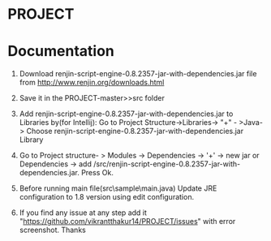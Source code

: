 
# PROJECT 

# Documentation
1) Download renjin-script-engine-0.8.2357-jar-with-dependencies.jar file from http://www.renjin.org/downloads.html
2) Save it in the PROJECT-master>>src folder
3) Add renjin-script-engine-0.8.2357-jar-with-dependencies.jar to Libraries by(for Intellij): Go to Project Structure->Libraries-> "+" -      >Java-> Choose renjin-script-engine-0.8.2357-jar-with-dependencies.jar Library
4) Go to Project structure- > Modules -> Dependencies -> '+' -> new jar or Dependencies -> add /src/renjin-script-engine-0.8.2357-jar-with-dependencies.jar. Press Ok.
5) Before running main file(src\sample\main.java) Update JRE configuration to 1.8 version using edit configuration.

6) If you find any issue at any step add it "https://github.com/vikrantthakur14/PROJECT/issues" with error screenshot. Thanks




